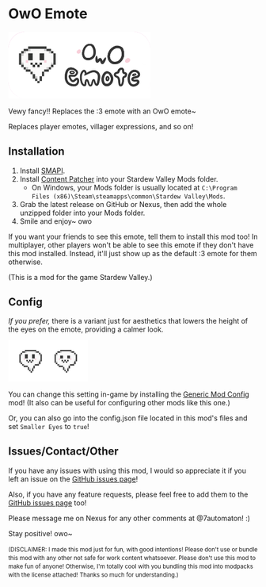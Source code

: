 # OwO Emote

<img src="img/owo-emote-banner.gif" width="57%">

Vewy fancy!! Replaces the :3 emote with an OwO emote~

Replaces player emotes, villager expressions, and so on!

## Installation

1. Install [SMAPI](https://smapi.io/).
2. Install [Content Patcher](https://www.nexusmods.com/stardewvalley/mods/1915) into your Stardew Valley Mods folder.
    - On Windows, your Mods folder is usually located at `C:\Program Files (x86)\Steam\steamapps\common\Stardew Valley\Mods`.
3. Grab the latest release on GitHub or Nexus, then add the whole unzipped folder into your Mods folder.
4. Smile and enjoy~ owo

If you want your friends to see this emote, tell them to install this mod too! In multiplayer, other players won't be able to see this emote if they don't have this mod installed. Instead, it'll just show up as the default :3 emote for them otherwise.

(This is a mod for the game Stardew Valley.)

## Config

*If you prefer,* there is a variant just for aesthetics that lowers the height of the eyes on the emote, providing a calmer look.

<img src="img/tall-vs-small.png" width="32%">

You can change this setting in-game by installing the [Generic Mod Config](https://www.nexusmods.com/stardewvalley/mods/5098) mod! (It also can be useful for configuring other mods like this one.)

Or, you can also go into the config.json file located in this mod's files and set `Smaller Eyes` to `true`!

## Issues/Contact/Other

If you have any issues with using this mod, I would so appreciate it if you left an issue on the [GitHub issues page](https://github.com/7automaton/OwOEmote/issues)!

Also, if you have any feature requests, please feel free to add them to the [GitHub issues page](https://github.com/7automaton/OwOEmote/issues) too!

Please message me on Nexus for any other comments at @7automaton! :)

Stay positive! owo~

<small>(DISCLAIMER: I made this mod just for fun, with good intentions! Please don't use or bundle this mod with any other not safe for work content whatsoever. Please don't use this mod to make fun of anyone! Otherwise, I'm totally cool with you bundling this mod into modpacks with the license attached! Thanks so much for understanding.)</small>
